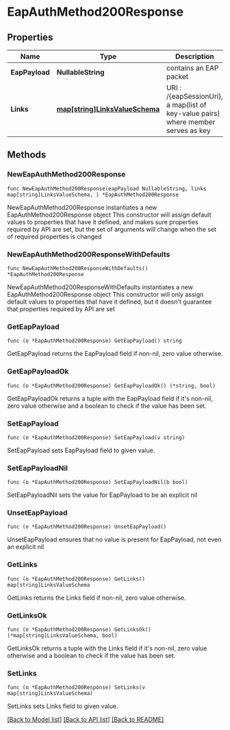 # EapAuthMethod200Response

## Properties

Name | Type | Description | Notes
------------ | ------------- | ------------- | -------------
**EapPayload** | **NullableString** | contains an EAP packet | 
**Links** | [**map[string]LinksValueSchema**](LinksValueSchema.md) | URI : /{eapSessionUri}, a map(list of key-value pairs) where member serves as key | 

## Methods

### NewEapAuthMethod200Response

`func NewEapAuthMethod200Response(eapPayload NullableString, links map[string]LinksValueSchema, ) *EapAuthMethod200Response`

NewEapAuthMethod200Response instantiates a new EapAuthMethod200Response object
This constructor will assign default values to properties that have it defined,
and makes sure properties required by API are set, but the set of arguments
will change when the set of required properties is changed

### NewEapAuthMethod200ResponseWithDefaults

`func NewEapAuthMethod200ResponseWithDefaults() *EapAuthMethod200Response`

NewEapAuthMethod200ResponseWithDefaults instantiates a new EapAuthMethod200Response object
This constructor will only assign default values to properties that have it defined,
but it doesn't guarantee that properties required by API are set

### GetEapPayload

`func (o *EapAuthMethod200Response) GetEapPayload() string`

GetEapPayload returns the EapPayload field if non-nil, zero value otherwise.

### GetEapPayloadOk

`func (o *EapAuthMethod200Response) GetEapPayloadOk() (*string, bool)`

GetEapPayloadOk returns a tuple with the EapPayload field if it's non-nil, zero value otherwise
and a boolean to check if the value has been set.

### SetEapPayload

`func (o *EapAuthMethod200Response) SetEapPayload(v string)`

SetEapPayload sets EapPayload field to given value.


### SetEapPayloadNil

`func (o *EapAuthMethod200Response) SetEapPayloadNil(b bool)`

 SetEapPayloadNil sets the value for EapPayload to be an explicit nil

### UnsetEapPayload
`func (o *EapAuthMethod200Response) UnsetEapPayload()`

UnsetEapPayload ensures that no value is present for EapPayload, not even an explicit nil
### GetLinks

`func (o *EapAuthMethod200Response) GetLinks() map[string]LinksValueSchema`

GetLinks returns the Links field if non-nil, zero value otherwise.

### GetLinksOk

`func (o *EapAuthMethod200Response) GetLinksOk() (*map[string]LinksValueSchema, bool)`

GetLinksOk returns a tuple with the Links field if it's non-nil, zero value otherwise
and a boolean to check if the value has been set.

### SetLinks

`func (o *EapAuthMethod200Response) SetLinks(v map[string]LinksValueSchema)`

SetLinks sets Links field to given value.



[[Back to Model list]](../README.md#documentation-for-models) [[Back to API list]](../README.md#documentation-for-api-endpoints) [[Back to README]](../README.md)


